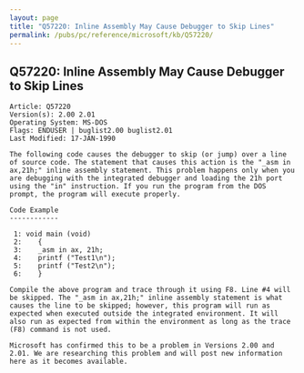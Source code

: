 ```yaml
---
layout: page
title: "Q57220: Inline Assembly May Cause Debugger to Skip Lines"
permalink: /pubs/pc/reference/microsoft/kb/Q57220/
---
```


## Q57220: Inline Assembly May Cause Debugger to Skip Lines

	Article: Q57220
	Version(s): 2.00 2.01
	Operating System: MS-DOS
	Flags: ENDUSER | buglist2.00 buglist2.01
	Last Modified: 17-JAN-1990
	
	The following code causes the debugger to skip (or jump) over a line
	of source code. The statement that causes this action is the "_asm in
	ax,21h;" inline assembly statement. This problem happens only when you
	are debugging with the integrated debugger and loading the 21h port
	using the "in" instruction. If you run the program from the DOS
	prompt, the program will execute properly.
	
	Code Example
	------------
	
	 1: void main (void)
	 2:    {
	 3:    _asm in ax, 21h;
	 4:    printf ("Test1\n");
	 5:    printf ("Test2\n");
	 6:    }
	
	Compile the above program and trace through it using F8. Line #4 will
	be skipped. The "_asm in ax,21h;" inline assembly statement is what
	causes the line to be skipped; however, this program will run as
	expected when executed outside the integrated environment. It will
	also run as expected from within the environment as long as the trace
	(F8) command is not used.
	
	Microsoft has confirmed this to be a problem in Versions 2.00 and
	2.01. We are researching this problem and will post new information
	here as it becomes available.
